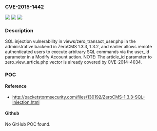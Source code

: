 ### [CVE-2015-1442](https://cve.mitre.org/cgi-bin/cvename.cgi?name=CVE-2015-1442)
![](https://img.shields.io/static/v1?label=Product&message=n%2Fa&color=blue)
![](https://img.shields.io/static/v1?label=Version&message=n%2Fa&color=blue)
![](https://img.shields.io/static/v1?label=Vulnerability&message=n%2Fa&color=brighgreen)

### Description

SQL injection vulnerability in views/zero_transact_user.php in the administrative backend in ZeroCMS 1.3.3, 1.3.2, and earlier allows remote authenticated users to execute arbitrary SQL commands via the user_id parameter in a Modify Account action.  NOTE: The article_id parameter to zero_view_article.php vector is already covered by CVE-2014-4034.

### POC

#### Reference
- http://packetstormsecurity.com/files/130192/ZeroCMS-1.3.3-SQL-Injection.html

#### Github
No GitHub POC found.

